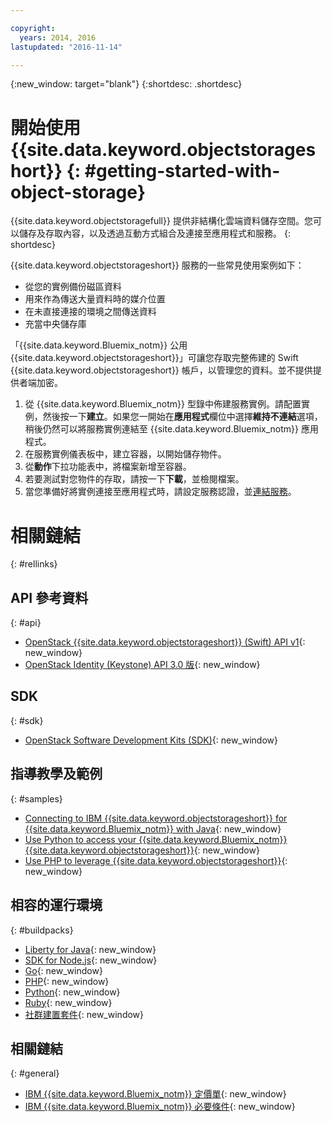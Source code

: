 ```yaml
---

copyright:
  years: 2014, 2016
lastupdated: "2016-11-14"

---
```

{:new_window: target="blank"}
{:shortdesc: .shortdesc}



# 開始使用 {{site.data.keyword.objectstorageshort}}  {: #getting-started-with-object-storage}


{{site.data.keyword.objectstoragefull}} 提供非結構化雲端資料儲存空間。您可以儲存及存取內容，以及透過互動方式組合及連接至應用程式和服務。
{: shortdesc}

{{site.data.keyword.objectstorageshort}} 服務的一些常見使用案例如下：

* 從您的實例備份磁區資料
* 用來作為傳送大量資料時的媒介位置
* 在未直接連接的環境之間傳送資料
* 充當中央儲存庫


「{{site.data.keyword.Bluemix_notm}} 公用 {{site.data.keyword.objectstorageshort}}」可讓您存取完整佈建的 Swift {{site.data.keyword.objectstorageshort}} 帳戶，以管理您的資料。並不提供提供者端加密。


1.	從 {{site.data.keyword.Bluemix_notm}} 型錄中佈建服務實例。請配置實例，然後按一下**建立**。如果您一開始在**應用程式**欄位中選擇**維持不連結**選項，稍後仍然可以將服務實例連結至 {{site.data.keyword.Bluemix_notm}} 應用程式。
2. 在服務實例儀表板中，建立容器，以開始儲存物件。
3. 從**動作**下拉功能表中，將檔案新增至容器。
4. 若要測試對您物件的存取，請按一下**下載**，並檢閱檔案。
5. 當您準備好將實例連接至應用程式時，請設定服務認證，並[連結服務](/docs/services/reqnsi.html#add_service)。



# 相關鏈結
{: #rellinks}

## API 參考資料 
{: #api}
* [OpenStack {{site.data.keyword.objectstorageshort}} (Swift) API v1](http://developer.openstack.org/api-ref-objectstorage-v1.html){: new_window}
* [OpenStack Identity (Keystone) API 3.0 版](http://developer.openstack.org/api-ref-identity-v3.html){: new_window}

## SDK 
{: #sdk}
* [OpenStack Software Development Kits (SDK)](https://wiki.openstack.org/wiki/SDKs){: new_window}

## 指導教學及範例 
{: #samples}
* [Connecting to IBM {{site.data.keyword.objectstorageshort}} for {{site.data.keyword.Bluemix_notm}} with Java](https://developer.ibm.com/recipes/tutorials/connecting-to-ibm-object-storage-for-bluemix-with-java/){: new_window}
* [Use Python to access your {{site.data.keyword.Bluemix_notm}} {{site.data.keyword.objectstorageshort}}](https://developer.ibm.com/recipes/tutorials/use-python-to-access-your-bluemix-object-storage/){: new_window}
* [Use PHP to leverage {{site.data.keyword.objectstorageshort}}](https://developer.ibm.com/recipes/tutorials/use-php-to-leverage-object-storage-for-bluemix/){: new_window}

## 相容的運行環境
{: #buildpacks}
* [Liberty for Java](https://www.ng.bluemix.net/docs/runtimes/liberty/index.html){: new_window}
* [SDK for Node.js](https://www.ng.bluemix.net/docs/runtimes/nodejs/index.html){: new_window}
* [Go](https://www.ng.bluemix.net/docs/runtimes/go/index.html){: new_window}
* [PHP](https://www.ng.bluemix.net/docs/runtimes/php/index.html){: new_window}
* [Python](https://www.ng.bluemix.net/docs/runtimes/python/index.html){: new_window}
* [Ruby](https://www.ng.bluemix.net/docs/runtimes/ruby/index.html){: new_window}
* [社群建置套件](https://www.ng.bluemix.net/docs/starters/byob.html){: new_window}


## 相關鏈結
{: #general}
* [IBM {{site.data.keyword.Bluemix_notm}} 定價單](https://www.ng.bluemix.net/#/pricing){: new_window}
* [IBM {{site.data.keyword.Bluemix_notm}} 必要條件](https://developer.ibm.com/bluemix/support/#prereqs){: new_window}
